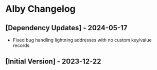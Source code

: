 # Alby Changelog

## [Dependency Updates] - 2024-05-17

- Fixed bug handling lightning addresses with no custom key/value records

## [Initial Version] - 2023-12-22
